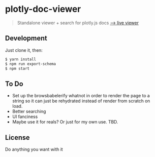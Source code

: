 # plotly-doc-viewer

> Standalone viewer + search for plotly.js docs [--> live viewer](http://rickyreusser.com/plotly-doc-viewer/)

## Development

Just clone it, then:

```bash
$ yarn install
$ npm run export-schema
$ npm start
```

## To Do

- Set up the browsbabelerify whatnot in order to render the page to a string so it can just be rehydrated instead of render from scratch on load.
- Better searching
- UI fanciness
- Maybe use it for reals? Or just for my own use. TBD.

## License

Do anything you want with it
